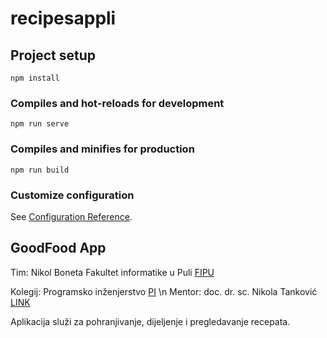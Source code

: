 # recipesappli

## Project setup
```
npm install
```

### Compiles and hot-reloads for development
```
npm run serve
```

### Compiles and minifies for production
```
npm run build
```

### Customize configuration
See [Configuration Reference](https://cli.vuejs.org/config/).

## GoodFood App
Tim: Nikol Boneta
Fakultet informatike u Puli [FIPU](https://fipu.unipu.hr/)

Kolegij: Programsko inženjerstvo [PI](https://ntankovic.unipu.hr/pi) \n
Mentor: doc. dr. sc. Nikola Tanković [LINK](https://ntankovic.unipu.hr/)

Aplikacija služi za pohranjivanje, dijeljenje i pregledavanje recepata.

